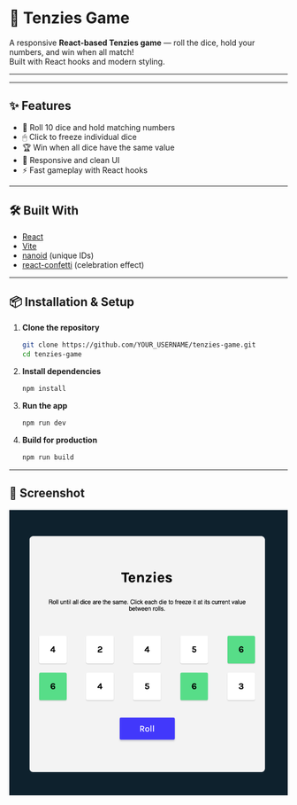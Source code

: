 # 🎲 Tenzies Game

A responsive **React-based Tenzies game** — roll the dice, hold your numbers, and win when all match!  
Built with React hooks and modern styling.

---

<!-- ## 🚀 Live Demo
[View on Vercel](https://YOUR_VERCEL_PROJECT_URL)   -->

---

## ✨ Features
- 🎲 Roll 10 dice and hold matching numbers
- 🖱 Click to freeze individual dice
- 🏆 Win when all dice have the same value
- 📱 Responsive and clean UI
- ⚡ Fast gameplay with React hooks

---

## 🛠 Built With
- [React](https://react.dev/)
- [Vite](https://vitejs.dev/)
- [nanoid](https://github.com/ai/nanoid) (unique IDs)
- [react-confetti](https://github.com/alampros/react-confetti) (celebration effect)

---

## 📦 Installation & Setup

1. **Clone the repository**
   ```bash
   git clone https://github.com/YOUR_USERNAME/tenzies-game.git
   cd tenzies-game
   ```

2. **Install dependencies**
   ```bash
   npm install
   ```

3. **Run the app**
   ```bash
   npm run dev
   ```

4. **Build for production**
   ```bash
   npm run build
   ```

---

## 📸 Screenshot
![Tenzies Screenshot](screenshot.png)
